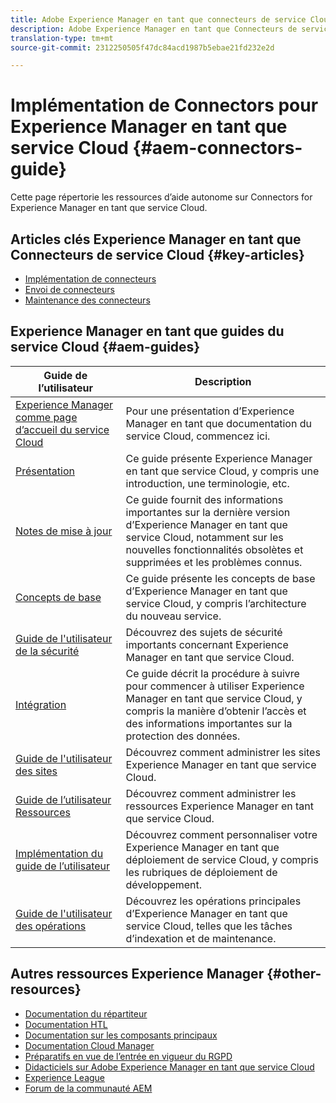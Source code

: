 ```yaml
---
title: Adobe Experience Manager en tant que connecteurs de service Cloud
description: Adobe Experience Manager en tant que Connecteurs de service Cloud Ressources d’aide autonome et liens vers la documentation
translation-type: tm+mt
source-git-commit: 2312250505f47dc84acd1987b5ebae21fd232e2d

---
```



# Implémentation de Connectors pour Experience Manager en tant que service Cloud {#aem-connectors-guide}

Cette page répertorie les ressources d’aide autonome sur Connectors for Experience Manager en tant que service Cloud.

## Articles clés Experience Manager en tant que Connecteurs de service Cloud {#key-articles}

* [Implémentation de connecteurs](implement.md)
* [Envoi de connecteurs](submit.md)
* [Maintenance des connecteurs](maintain.md)

## Experience Manager en tant que guides du service Cloud {#aem-guides}

| Guide de l’utilisateur | Description |
|---|---|
| [Experience Manager comme page d’accueil du service Cloud](/help/landing/home.md) | Pour une présentation d’Experience Manager en tant que documentation du service Cloud, commencez ici. |
| [Présentation](/help/overview/home.md) | Ce guide présente Experience Manager en tant que service Cloud, y compris une introduction, une terminologie, etc. |
| [Notes de mise à jour](/help/release-notes/home.md) | Ce guide fournit des informations importantes sur la dernière version d’Experience Manager en tant que service Cloud, notamment sur les nouvelles fonctionnalités obsolètes et supprimées et les problèmes connus. |
| [Concepts de base](/help/core-concepts/home.md) | Ce guide présente les concepts de base d’Experience Manager en tant que service Cloud, y compris l’architecture du nouveau service. |
| [Guide de l&#39;utilisateur de la sécurité](/help/security/home.md) | Découvrez des sujets de sécurité importants concernant Experience Manager en tant que service Cloud. |
| [Intégration](/help/onboarding/home.md) | Ce guide décrit la procédure à suivre pour commencer à utiliser Experience Manager en tant que service Cloud, y compris la manière d’obtenir l’accès et des informations importantes sur la protection des données. |
| [Guide de l&#39;utilisateur des sites](/help/sites-cloud/home.md) | Découvrez comment administrer les sites Experience Manager en tant que service Cloud. |
| [Guide de l’utilisateur Ressources](/help/assets/home.md) | Découvrez comment administrer les ressources Experience Manager en tant que service Cloud. |
| [Implémentation du guide de l’utilisateur](/help/implementing/home.md) | Découvrez comment personnaliser votre Experience Manager en tant que déploiement de service Cloud, y compris les rubriques de déploiement de développement. |
| [Guide de l&#39;utilisateur des opérations](/help/operations/home.md) | Découvrez les opérations principales d’Experience Manager en tant que service Cloud, telles que les tâches d’indexation et de maintenance. |

## Autres ressources Experience Manager {#other-resources}

* [Documentation du répartiteur](/help/implementing/dispatcher/overview.md)
* [Documentation HTL](https://docs.adobe.com/content/help/en/experience-manager-htl/using/overview.html)
* [Documentation sur les composants principaux](https://docs.adobe.com/content/help/en/experience-manager-core-components/using/introduction.html)
* [Documentation Cloud Manager](https://docs.adobe.com/content/help/en/experience-manager-cloud-manager/using/introduction-to-cloud-manager.html)
* [Préparatifs en vue de l’entrée en vigueur du RGPD](/help/onboarding/data-privacy-and-protection-readiness/aem-readiness.md)
* [Didacticiels sur Adobe Experience Manager en tant que service Cloud](https://docs.adobe.com/content/help/en/experience-manager-learn/cloud-service/overview.html)
* [Experience League](https://guided.adobe.com/?promoid=K42KVXHD&mv=other#solutions/experience-manager)
* [Forum de la communauté AEM](https://forums.adobe.com/community/experience-cloud/marketing-cloud/experience-manager)